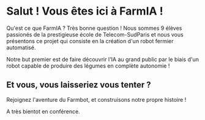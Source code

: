 # Salut ! Vous êtes ici à FarmIA !

Qu'est ce que FarmIA ? Très bonne question ! Nous sommes 9 élèves passionés de la prestigieuse école de Telecom-SudParis et nous vous présentons ce projet qui consiste en la création d'un robot fermier automatisé.

Notre but premier est de faire découvrir l'IA au grand public par le biais d'un robot capable de produire des légumes en complète autonomie ! 

## Et vous, vous laisseriez vous tenter ?

Rejoignez l'aventure du Farmbot, et construisons notre propre histoire !

A très bientot en conférence.
